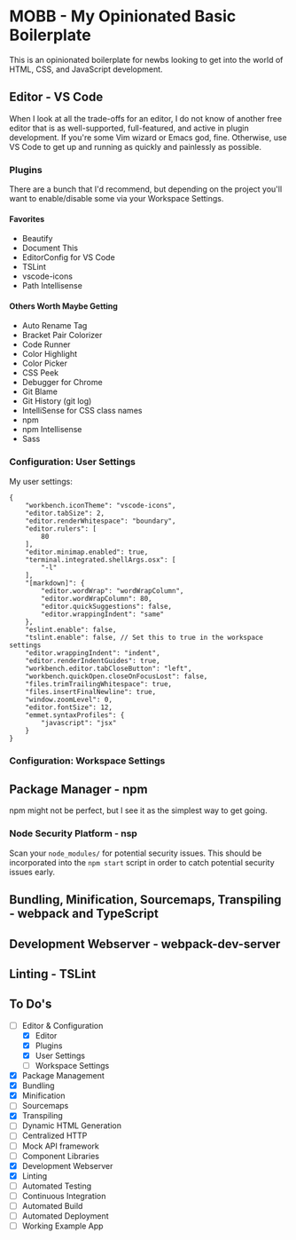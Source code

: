 # MOBB - My Opinionated Basic Boilerplate
This is an opinionated boilerplate for newbs looking to get into the world of HTML, CSS, and JavaScript development.

## Editor - VS Code
When I look at all the trade-offs for an editor, I do not know of another free editor that is as well-supported, full-featured, and active in plugin development. If you're some Vim wizard or Emacs god, fine. Otherwise, use VS Code to get up and running as quickly and painlessly as possible.

### Plugins
There are a bunch that I'd recommend, but depending on the project you'll want to enable/disable some via your Workspace Settings.

#### Favorites
- Beautify
- Document This
- EditorConfig for VS Code
- TSLint
- vscode-icons
- Path Intellisense

#### Others Worth Maybe Getting
- Auto Rename Tag
- Bracket Pair Colorizer
- Code Runner
- Color Highlight
- Color Picker
- CSS Peek
- Debugger for Chrome
- Git Blame
- Git History (git log)
- IntelliSense for CSS class names
- npm
- npm Intellisense
- Sass

### Configuration: User Settings
My user settings:
```
{
    "workbench.iconTheme": "vscode-icons",
    "editor.tabSize": 2,
    "editor.renderWhitespace": "boundary",
    "editor.rulers": [
        80
    ],
    "editor.minimap.enabled": true,
    "terminal.integrated.shellArgs.osx": [
        "-l"
    ],
    "[markdown]": {
        "editor.wordWrap": "wordWrapColumn",
        "editor.wordWrapColumn": 80,
        "editor.quickSuggestions": false,
        "editor.wrappingIndent": "same"
    },
    "eslint.enable": false,
    "tslint.enable": false, // Set this to true in the workspace settings
    "editor.wrappingIndent": "indent",
    "editor.renderIndentGuides": true,
    "workbench.editor.tabCloseButton": "left",
    "workbench.quickOpen.closeOnFocusLost": false,
    "files.trimTrailingWhitespace": true,
    "files.insertFinalNewline": true,
    "window.zoomLevel": 0,
    "editor.fontSize": 12,
    "emmet.syntaxProfiles": {
        "javascript": "jsx"
    }
}
```

### Configuration: Workspace Settings

## Package Manager - npm
npm might not be perfect, but I see it as the simplest way to get going.

### Node Security Platform - nsp
Scan your `node_modules/` for potential security issues. This should be incorporated into the `npm start` script in order to catch potential security issues early.

## Bundling, Minification, Sourcemaps, Transpiling - webpack and TypeScript

## Development Webserver - webpack-dev-server

## Linting - TSLint

## To Do's
- [ ] Editor & Configuration
  - [x] Editor
  - [x] Plugins
  - [x] User Settings
  - [ ] Workspace Settings
- [x] Package Management
- [x] Bundling
- [x] Minification
- [ ] Sourcemaps
- [x] Transpiling
- [ ] Dynamic HTML Generation
- [ ] Centralized HTTP
- [ ] Mock API framework
- [ ] Component Libraries
- [x] Development Webserver
- [x] Linting
- [ ] Automated Testing
- [ ] Continuous Integration
- [ ] Automated Build
- [ ] Automated Deployment
- [ ] Working Example App
